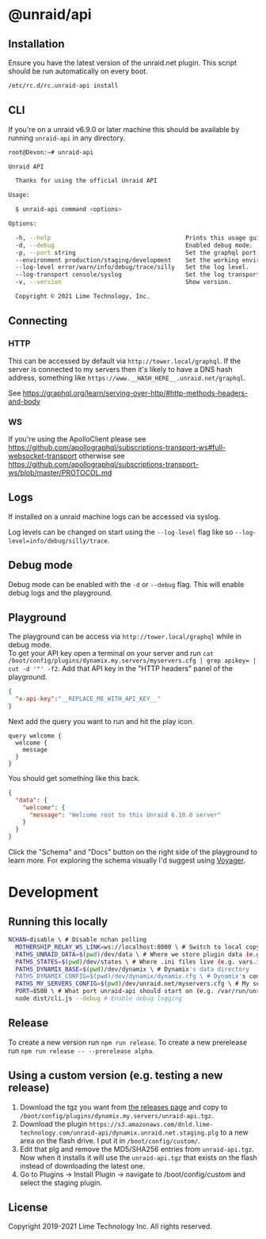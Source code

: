 # @unraid/api

## Installation

Ensure you have the latest version of the unraid.net plugin.
This script should be run automatically on every boot.
```bash
/etc/rc.d/rc.unraid-api install
```

## CLI

If you're on a unraid v6.9.0 or later machine this should be available by running `unraid-api` in any directory.

```bash
root@Devon:~# unraid-api

Unraid API

  Thanks for using the official Unraid API 

Usage:

  $ unraid-api command <options> 

Options:

  -h, --help                                      Prints this usage guide.                
  -d, --debug                                     Enabled debug mode.                     
  -p, --port string                               Set the graphql port.                   
  --environment production/staging/development    Set the working environment.            
  --log-level error/warn/info/debug/trace/silly   Set the log level.                      
  --log-transport console/syslog                  Set the log transport. (default=syslog) 
  -v, --version                                   Show version.                           

  Copyright © 2021 Lime Technology, Inc. 

```

## Connecting

### HTTP
This can be accessed by default via `http://tower.local/graphql`. If the server is connected to my servers then it's likely to have a DNS hash address, something like `https://www.__HASH_HERE__.unraid.net/graphql`.

See https://graphql.org/learn/serving-over-http/#http-methods-headers-and-body

### WS
If you're using the ApolloClient please see https://github.com/apollographql/subscriptions-transport-ws#full-websocket-transport otherwise see https://github.com/apollographql/subscriptions-transport-ws/blob/master/PROTOCOL.md

## Logs

If installed on a unraid machine logs can be accessed via syslog.

Log levels can be changed on start using the `--log-level` flag like so `--log-level=info/debug/silly/trace`.

## Debug mode

Debug mode can be enabled with the `-d` or `--debug` flag.
This will enable debug logs and the playground.


## Playground

The playground can be access via `http://tower.local/graphql` while in debug mode.  
To get your API key open a terminal on your server and run `cat /boot/config/plugins/dynamix.my.servers/myservers.cfg | grep apikey= | cut -d '"' -f2`. Add that API key in the "HTTP headers" panel of the playground.

```json
{
  "x-api-key":"__REPLACE_ME_WITH_API_KEY__"
}
```

Next add the query you want to run and hit the play icon.
```gql
query welcome {
  welcome {
    message
  }
}
```

You should get something like this back.
```json
{
  "data": {
    "welcome": {
      "message": "Welcome root to this Unraid 6.10.0 server"
    }
  }
}
```

Click the "Schema" and "Docs" button on the right side of the playground to learn more.
For exploring the schema visually I'd suggest using [Voyager](https://apis.guru/graphql-voyager/).

# Development

## Running this locally
```bash
NCHAN=disable \ # Disable nchan polling
  MOTHERSHIP_RELAY_WS_LINK=ws://localhost:8000 \ # Switch to local copy of mothership
  PATHS_UNRAID_DATA=$(pwd)/dev/data \ # Where we store plugin data (e.g. permissions.json)
  PATHS_STATES=$(pwd)/dev/states \ # Where .ini files live (e.g. vars.ini)
  PATHS_DYNAMIX_BASE=$(pwd)/dev/dynamix \ # Dynamix's data directory
  PATHS_DYNAMIX_CONFIG=$(pwd)/dev/dynamix/dynamix.cfg \ # Dynamix's config file
  PATHS_MY_SERVERS_CONFIG=$(pwd)/dev/unraid.net/myservers.cfg \ # My servers config file
  PORT=8500 \ # What port unraid-api should start on (e.g. /var/run/unraid-api.sock or 8000)
  node dist/cli.js --debug # Enable debug logging
```

## Release

To create a new version run `npm run release`.
To create a new prerelease run `npm run release -- --prerelease alpha`.

## Using a custom version (e.g. testing a new release)
1. Download the tgz you want from [the releases page](https://github.com/unraid/api/releases) and copy to `/boot/config/plugins/dynamix.my.servers/unraid-api.tgz`.
2. Download the plugin `https://s3.amazonaws.com/dnld.lime-technology.com/unraid-api/dynamix.unraid.net.staging.plg` to a new area on the flash drive. I put it in `/boot/config/custom/`.
3. Edit that plg and remove the MD5/SHA256 entries from `unraid-api.tgz`. Now when it installs it will use the `unraid-api.tgz` that exists on the flash instead of downloading the latest one.
4. Go to Plugins -> Install Plugin -> navigate to /boot/config/custom and select the staging plugin.


## License
Copyright 2019-2021 Lime Technology Inc. All rights reserved.
